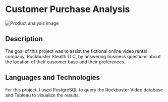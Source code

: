# Customer Purchase Analysis

![Product analysis image](https://github.com/ktedford1/Customer-Purchase-Analysis/assets/57229346/609ac22e-a697-40b3-a201-4491247dcc06)



## Description

The goal of this project was to assist the fictional online video rental company, Rockbuster Stealth LLC, by answering business questions about the location of their customer base and their preferences.

## Languages and Technologies

For this project, I used PostgreSQL to query the Rockbuster Video database and Tableau to visualize the results.



